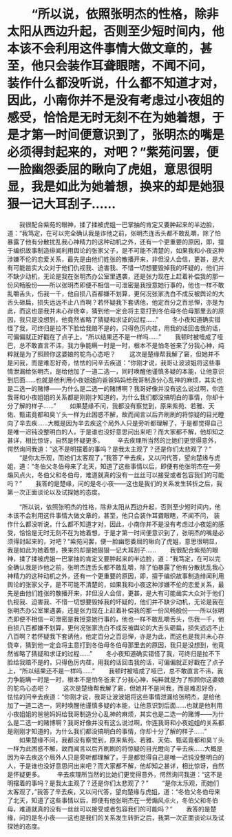 # 　　“所以说，依照张明杰的性格，除非太阳从西边升起，否则至少短时间内，他本该不会利用这件事情大做文章的，甚至，他只会装作耳聋眼瞎，不闻不问， 装作什么都没听说，什么都不知道才对，因此，小南你并不是没有考虑过小夜姐的感受，恰恰是无时无刻不在为她着想，于是才第一时间便意识到了，张明杰的嘴是必须得封起来的，对吧？”紫苑问罢，便一脸幽怨委屈的瞅向了虎姐，意思很明显，我是如此为她着想，换来的却是她狠狠一记大耳刮子……
　　我很配合紫苑的眼神，揉了揉被虎姐一巴掌抽的肯定又要肿起来的半边脸，道：“我笃定，在可以完全确认我是诈他之前，张明杰连舌头都不敢乱嚼，除了怕暴露了他有分散扰乱我心神精力的这种动机之外，还有一个更重要的原因，即，擅于编织故事制造绯闻利用舆论的张家父子，是不可能不清楚的，如果我和小夜这种涉嫌不伦的恋爱关系，最先是由他们姓张的散播开来，非但没人会信，更甚，是大有可能凿实大众对于他们仇视我、迫害我、不惜一切想要毁掉我的坏疑的，他们并不缺少动机，无论是我在张明杰办公室里遇袭，还是张力现在上赶着补偿我的那一份风畅股份——所以张明杰即便不相信一可泄密是我授意她行事的，他也一样不敢乱嚼舌头，伤我一千，他自损八百都嫌不划算，更何况张家洗白不成反被舆论的大舌头砸扁，损失远远不止八百啊？若怀疑我下套诱他，他定百分之百忌惮，亦是为此，而这也是我并未心存侥幸，猜到他一定会将主意打到冬伯母冬伯母那里去的原因，我只是没想到，他竟然省略了猜疑和求证的过程……”
　　冬小夜知道确实错怪了我，可终归是拉不下脸给我赔不是的，只得色厉内荏，用我的话回击我的话，可偏偏就正好戳在了点子上，“所以结果还不是一样吗……”
　　我顿时被噎成了哑巴，总不敢直言不讳，我力争能瞒一时是一时，根本不是怕冬爸来了分我心神，纯粹就是为了照顾你这婆娘的鸵鸟心态吧？
　　这次是楚缘帮我解了窘，但她并不是问我，而是难忍好奇，怯怯的问辛去疾道：“你刚才说，我哥让波波姐将这些事情泄漏给张明杰，是给他加了一道二选一，同时唤醒他谨慎多疑的本能，让他意识到后面……也就是他利用小夜姐姐的爸爸妈妈给我哥制造分心乱神的麻烦，其实也是二选一的赌博——为什么是二选一的赌博啊？我哥好像并没有这么说过啊，你连我哥和小夜姐姐的关系都是刚刚才知道的，为什么我们都没搞明白的事情，你却十分了解的样子……”
　　如果楚缘不问，我都没有察觉到，原来紫苑、若雅、天佑、甄诺竟都和臭丫头一样为此困惑不解，故而闻言以后齐刷刷的将惊疑的目光瞪向了辛去疾……大概是因为辛去疾这个局外人只是旁听都理解了，于是都觉得自己是唯一迟钝没整明白的人，于是谁也没好意思问出来吧？而大家都不解，他却知之甚详，相比惊讶，自然是怀疑更多。
　　辛去疾理所当然的比她们更觉得意外，愕然询问我道：“这不是明摆着的事吗？是我太主观了？还是你们太悲观了？”
　　“是你太乐观，而她们太客观了，”我答了辛去疾，又以问代答，望向楚缘与虎姐，道：“冬伯父冬伯母来了北天，知道了这些事情以后，即便有他张明杰在一旁煽风点火，冬伯父和冬伯母，难道就真的没有一丝丝可以接受或者包容我们的可能吗？”
　　我答的是楚缘，问的是冬小夜——这也是我们的关系发生转折之后，我第一次正面谈论以及试探她的态度。

　　“所以说，依照张明杰的性格，除非太阳从西边升起，否则至少短时间内，他本该不会利用这件事情大做文章的，甚至，他只会装作耳聋眼瞎，不闻不问， 装作什么都没听说，什么都不知道才对，因此，小南你并不是没有考虑过小夜姐的感受，恰恰是无时无刻不在为她着想，于是才第一时间便意识到了，张明杰的嘴是必须得封起来的，对吧？”紫苑问罢，便一脸幽怨委屈的瞅向了虎姐，意思很明显，我是如此为她着想，换来的却是她狠狠一记大耳刮子……
　　我很配合紫苑的眼神，揉了揉被虎姐一巴掌抽的肯定又要肿起来的半边脸，道：“我笃定，在可以完全确认我是诈他之前，张明杰连舌头都不敢乱嚼，除了怕暴露了他有分散扰乱我心神精力的这种动机之外，还有一个更重要的原因，即，擅于编织故事制造绯闻利用舆论的张家父子，是不可能不清楚的，如果我和小夜这种涉嫌不伦的恋爱关系，最先是由他们姓张的散播开来，非但没人会信，更甚，是大有可能凿实大众对于他们仇视我、迫害我、不惜一切想要毁掉我的坏疑的，他们并不缺少动机，无论是我在张明杰办公室里遇袭，还是张力现在上赶着补偿我的那一份风畅股份——所以张明杰即便不相信一可泄密是我授意她行事的，他也一样不敢乱嚼舌头，伤我一千，他自损八百都嫌不划算，更何况张家洗白不成反被舆论的大舌头砸扁，损失远远不止八百啊？若怀疑我下套诱他，他定百分之百忌惮，亦是为此，而这也是我并未心存侥幸，猜到他一定会将主意打到冬伯母冬伯母那里去的原因，我只是没想到，他竟然省略了猜疑和求证的过程……”
　　冬小夜知道确实错怪了我，可终归是拉不下脸给我赔不是的，只得色厉内荏，用我的话回击我的话，可偏偏就正好戳在了点子上，“所以结果还不是一样吗……”
　　我顿时被噎成了哑巴，总不敢直言不讳，我力争能瞒一时是一时，根本不是怕冬爸来了分我心神，纯粹就是为了照顾你这婆娘的鸵鸟心态吧？
　　这次是楚缘帮我解了窘，但她并不是问我，而是难忍好奇，怯怯的问辛去疾道：“你刚才说，我哥让波波姐将这些事情泄漏给张明杰，是给他加了一道二选一，同时唤醒他谨慎多疑的本能，让他意识到后面……也就是他利用小夜姐姐的爸爸妈妈给我哥制造分心乱神的麻烦，其实也是二选一的赌博——为什么是二选一的赌博啊？我哥好像并没有这么说过啊，你连我哥和小夜姐姐的关系都是刚刚才知道的，为什么我们都没搞明白的事情，你却十分了解的样子……”
　　如果楚缘不问，我都没有察觉到，原来紫苑、若雅、天佑、甄诺竟都和臭丫头一样为此困惑不解，故而闻言以后齐刷刷的将惊疑的目光瞪向了辛去疾……大概是因为辛去疾这个局外人只是旁听都理解了，于是都觉得自己是唯一迟钝没整明白的人，于是谁也没好意思问出来吧？而大家都不解，他却知之甚详，相比惊讶，自然是怀疑更多。
　　辛去疾理所当然的比她们更觉得意外，愕然询问我道：“这不是明摆着的事吗？是我太主观了？还是你们太悲观了？”
　　“是你太乐观，而她们太客观了，”我答了辛去疾，又以问代答，望向楚缘与虎姐，道：“冬伯父冬伯母来了北天，知道了这些事情以后，即便有他张明杰在一旁煽风点火，冬伯父和冬伯母，难道就真的没有一丝丝可以接受或者包容我们的可能吗？”
　　我答的是楚缘，问的是冬小夜——这也是我们的关系发生转折之后，我第一次正面谈论以及试探她的态度。
